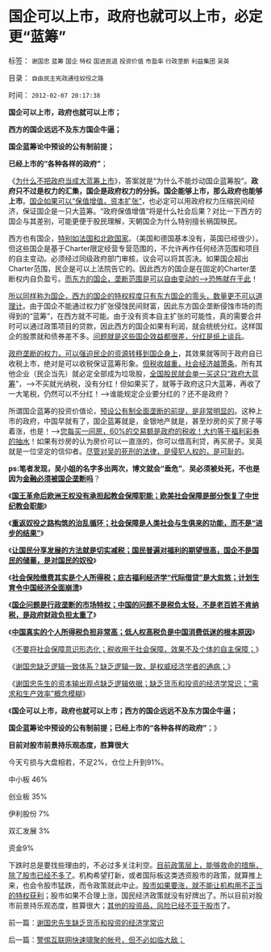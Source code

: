 # 国企可以上市，政府也就可以上市，必定更“蓝筹”

标签： `谢国忠` `蓝筹` `国企` `特权` `国进民退` `投资价值` `市盈率` `行政垄断` `利益集团` `吴英` 

目录： `自由民主宪政通往奴役之路`

时间： `2012-02-07 20:17:38`

**国企可以上市，政府也就可以上市；**

**西方的国企远远不及东方国企牛逼；**

**国企蓝筹论中预设的公有制前提；**

**已经上市的“各种各样的政府”**；

《[为什么不把政府当成大蓝筹上市](../../../2012/2/6/政府的市盈率最低，为什么不上市成为大蓝筹？.md)》，答案就是“为什么不能炒动国企蓝筹股”。**政府只不过是权力的汇集，国企是政府权力的分拆。国企能够上市，那么政府也能够上市**。[国企如果可以“保值增值，资本扩张”](../../../2007/10/13/国有资产是否应该保值增值.md)，也必定可以用政府权力压缩民间经济，保证国企是一只大蓝筹。“政府保值增值”将是什么社会后果？对比一下西方的国企与其差别，可能更便于股民理解，天朝国企为什么特别擅长祸国殃民。

西方也有国企，[特别如法国和北欧国家](../../../2011/8/18/法国最不懂人权；加息不是利空.md)。（美国和德国基本没有，英国已经很少）。但这些国企是基于Charter限定经营专营范围的，不允许再作任何经济范围和项目的自主变动。必须经过同级政府部门审核，议会可以将其否决。如果国企超出Charter范围，民企是可以上法院告它的。因此西方的国企是在固定的Charter垄断权内自负盈亏。[而东方的国企，垄断范围是可以自由变动的——>恐怖就在于此](../../../2012/2/4/革命的最终目标为什么总是侵犯私有财产？.md)！

[所以同样称为国企，西方的国企的特权程度只有东方国企的零头，数量更不可以道理计](../../../2012/1/30/达沃斯论坛倒打一耙.md)。由于国企不能通过权力扩张侵蚀民间财富，因此东方国企垄断侵蚀市场的而得到的“蓝筹”，在西方就不可能。由于没有资本自主扩张的可能性，真的需要合并时可以通过政策项目的贷款，因此西方的国企如果有利润，就会统统分红。这样国企的股票就和债券差不多。[问题就是这些国企效益都很差，分红是纸上谈兵](../../../2012/1/14/中国改革谨防改到印度失败的道路上.md)。

[政府垄断的权力，可以强迫民企的资源转移到国企身上](../../../2009/4/7/市场规范，市场干预和财富转移.md)，其效果就等同于政府自已收税上市，绝对是可以收税保证蓝筹形象。[但税收越重，社会经济越萧条](../../../2012/2/6/不是税负太轻，更不是老百姓不肯纳税.md)。所有其他企业（民企当先）就必定全部成为垃圾股，[全国股民就会单一买这只“政府大蓝筹](../../../2012/1/9/凯恩斯主义对市盈率的影响，理解国进民退.md)”，——>不买就光纳税，没有分红！但如果买了，就等于政府这只大蓝筹，再收了一大笔税，仍然可以不分红！——>谁能规定企业要分红的？还不是政府？

所谓国企蓝筹的投资价值论，[预设公有制全面垄断的前提，是非常明显的](../../../2012/2/6/预设公有制革命前提的“左与右”和个人主义异端.md)。这种上市的政府，中国早就有了，国企蓝筹就是，金银地产就是，甚至炒房的买了房子等着涨，也是！——>[您每买一间房，60%的交易额是政府的税收！大约等于福利彩券的抽水](../../../2008/8/4/楼市硬需求完全不存在.md)！如果有炒房的认为房价可以一直涨的，你可以借高利贷，再买房子。吴英就是一位坚定的信仰者。[尽管对吴的死刑的法律，是侵犯人权的，是可耻的](../../../2011/6/23/为什么传统文化对高利贷恨之入骨呢？.md)。

**ps:笔者发现，吴小姐的名字多出两次，博文就会“垂危”**。**吴必须被处死，不也是因为[金融必须被国企垄断吗](../../../2012/2/3/出口导向再圈钱，国际板再编大谎言.md)**？

《[**国王革命后欧洲王权没有承担起教会保障职能；欧美社会保障是部分恢复了中世纪教会职能**](../../../2012/2/5/欧洲经济发展了，欧洲公众却怀念中世纪了.md)》

《[**重返奴役之路构筑的治乱循环；社会保障是人类社会与生俱来的功能，而不是“进步的结果”**](../../../2012/2/5/社会保障是人类社会与生俱来的功能，并非社会进步的结果.md)》

《[**让国民分享发展的方法就是切实减税；国民普遍对福利的期望很高，国企不是国民的储蓄，是对国民的奴役**](../../../2012/2/5/国民普遍对福利的期望很高,国企不是国民的储蓄.md)》

《[**社会保险缴费其实是个人所得税；庇古福利经济学“代际借贷”是大忽悠；计划生育令中国经济全面崩溃**](../../../2012/2/5/社会保险缴费就是个人所得税，福利经济学是大忽悠.md)》

《[**国企问题是行政垄断的市场特权；中国的问题不是税负太轻，不是老百姓不肯纳税，是政府财政负担太重了**](../../../2012/2/6/不是税负太轻，更不是老百姓不肯纳税.md)》

《[**中国真实的个人所得税负担非常高；低人权高税负是中国消费低迷的根本原因**](../../../2012/2/7/中国真实的个人所得税负担非常高.md)》

《[不要将社会保障意识形态化；税收用于社会保障，效果不及个体的自主保障；](../../../2012/2/7/不要将社会保障意识形态化；社会税后保障，不及个体自主保障.md)》

《[谢国忠缺乏逻辑一致体系？缺乏逻辑一致，是权威经济学者的通病；](../../../2012/2/7/谢国忠先生尚缺逻辑，还谈不上经济学术.md)》

《[谢国忠先生的资本输出观点缺乏逻辑依据；缺乏货币和投资的经济学常识；“需求和生产效率”概念模糊](../../../2012/2/7/谢国忠先生缺乏货币和投资的经济学常识.md)》

《**国企可以上市，政府也就可以上市；西方的国企远远不及东方国企牛逼；**

**国企蓝筹论中预设的公有制前提；已经上市的“各种各样的政府”**；》

**目前对股市前景持乐观态度，胜算很大**

今天亏损与大盘相若，不足2%，仓位上升到91%。

中小板 46%

创业板 35%

伊利股份 7%

双汇发展 3%

资金9%

下跌时总是要找些理由的，不必过多关注利空。[目前政策层上，能够救命的措施，除了股市已经不多了](../../../2012/1/8/虚拟经济是凯恩斯主义的影子,“滞”与“胀”.md)。机构希望打新，或者国际板这类透资股市的政策，就算推上来，也会令股市猛跌，而令政策就此中止。[股市如果要涨，就不能让机构用不正当的特权获利](../../../2012/1/12/特权机构的“打新”是凶残的暴政.md)；股市如果不合理上涨，国民经济政策就没有好牌出了。所以目前对股市前景持乐观态度，胜算很大；[其他的投资品，风险已经不亚于股市](../../../2012/1/5/股市的风险到底有多大？更大的风险从那里来？.md)了。



前一篇：[谢国忠先生缺乏货币和投资的经济学常识](../../../2012/2/7/谢国忠先生缺乏货币和投资的经济学常识.md)

后一篇：[警惕互联网快速啸聚的帐号，但不必如临大敌；](../../../2012/2/8/警惕互联网快速啸聚的帐号，但不必如临大敌；.md)